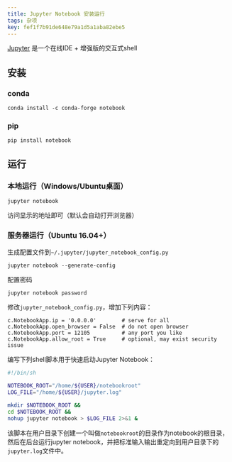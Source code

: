 ```yaml
---
title: Jupyter Notebook 安装运行
tags: 杂项
key: fef1f7b91de648e79a1d5a1aba82ebe5
---
```


[Jupyter](https://jupyter.org/) 是一个在线IDE + 增强版的交互式shell

## 安装

### conda

```
conda install -c conda-forge notebook
```
### pip

```
pip install notebook
```

## 运行

### 本地运行（Windows/Ubuntu桌面）

```
jupyter notebook
```

访问显示的地址即可（默认会自动打开浏览器）

### 服务器运行（Ubuntu 16.04+）

生成配置文件到`~/.jupyter/jupyter_notebook_config.py`

```
jupyter notebook --generate-config
```

配置密码

```
jupyter notebook password
```

修改`jupyter_notebook_config.py`，增加下列内容：

```
c.NotebookApp.ip = '0.0.0.0'        # serve for all
c.NotebookApp.open_browser = False  # do not open browser
c.NotebookApp.port = 12105          # any port you like
c.NotebookApp.allow_root = True     # optional, may exist security issue
```
编写下列shell脚本用于快速启动Jupyter Notebook：

```bash
#!/bin/sh

NOTEBOOK_ROOT="/home/${USER}/notebookroot"
LOG_FILE="/home/${USER}/jupyter.log"

mkdir $NOTEBOOK_ROOT &&
cd $NOTEBOOK_ROOT &&
nohup jupyter notebook > $LOG_FILE 2>&1 &
```

该脚本在用户目录下创建一个叫做`notebookroot`的目录作为notebook的根目录，然后在后台运行jupyter notebook，并把标准输入输出重定向到用户目录下的`jupyter.log`文件中。
